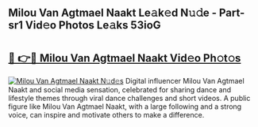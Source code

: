 ## Milou Van Agtmael  Naakt Le𝚊k𝚎d N𝚞𝚍e - Part-sr1 Vid𝚎o Photos Le𝚊ks 53ioG

# <h2><a href="http://fb015j.evod.top/?m=Milou+Van+Agtmael++Naakt">🔗 👉🔴 Milou Van Agtmael  Naakt Vid𝚎o Ph𝚘t𝚘s</a></h2>

[![Milou Van Agtmael  Naakt N𝚞d𝚎s](https://i.imgur.com/8V9OHl7.gif)](http://fb015j.evod.top/?m=Milou+Van+Agtmael++Naakt)
Digital influencer Milou Van Agtmael  Naakt and social media sensation, celebrated for sharing dance and lifestyle themes through viral dance challenges and short videos. A public figure like Milou Van Agtmael  Naakt, with a large following and a strong voice, can inspire and motivate others to make a difference. 
